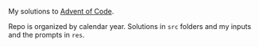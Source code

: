 My solutions to [Advent of Code](https://adventofcode.com).

Repo is organized by calendar year. Solutions in `src` folders and my inputs and the prompts in `res`.
